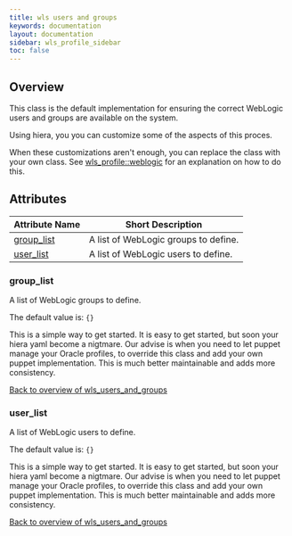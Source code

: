 ```yaml
---
title: wls users and groups
keywords: documentation
layout: documentation
sidebar: wls_profile_sidebar
toc: false
---
```

## Overview

This class is the default implementation for ensuring the correct WebLogic users and groups are available on the system.

Using hiera, you you can customize some of the aspects of this proces.

When these customizations aren't enough, you can replace the class with your own class. See [wls_profile::weblogic](./weblogic.html) for an explanation on how to do this.





## Attributes



Attribute Name                                 | Short Description                    |
---------------------------------------------- | ------------------------------------ |
[group_list](#wls_users_and_groups_group_list) | A list of WebLogic groups to define. |
[user_list](#wls_users_and_groups_user_list)   | A list of WebLogic users to define.  |




### group_list<a name='wls_users_and_groups_group_list'>



A list of WebLogic groups to define.

The default value is: `{}`

This is a simple way to get started. It is easy to get started, but soon your hiera yaml become a nigtmare. Our advise is when you need to let puppet manage your Oracle profiles, to override this class and  add your own puppet implementation. This is much better maintainable
and adds more consistency.

[Back to overview of wls_users_and_groups](#attributes)


### user_list<a name='wls_users_and_groups_user_list'>



A list of WebLogic users to define.

The default value is: `{}`

This is a simple way to get started. It is easy to get started, but soon your hiera yaml become a nigtmare. Our advise is when you need to let puppet manage your Oracle profiles, to override this class and  add your own puppet implementation. This is much better maintainable
and adds more consistency.

[Back to overview of wls_users_and_groups](#attributes)

